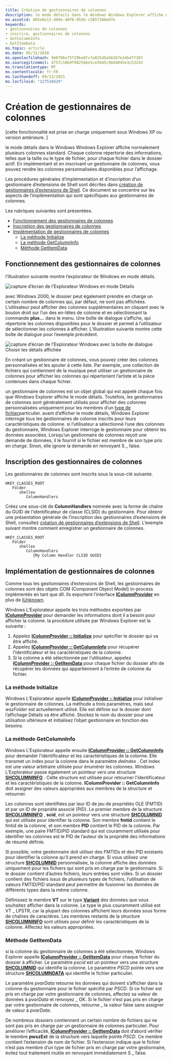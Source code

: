 ```yaml
---
title: Création de gestionnaires de colonnes
description: le mode détails dans le Windows Windows Explorer affiche normalement plusieurs colonnes standard.
ms.assetid: 805e0e13-d09e-40f8-955b-c585f388e07e
keywords:
- gestionnaires de colonnes
- inscrire, gestionnaires de colonnes
- GetColumnInfo
- GetItemData
ms.topic: article
ms.date: 05/31/2018
ms.openlocfilehash: 940796e75f29ba0fcfa025d9a56267e14bdff38f
ms.sourcegitcommit: d75fc10b9f0825bbe5ce5045c90d4045e3c53243
ms.translationtype: MT
ms.contentlocale: fr-FR
ms.lasthandoff: 09/13/2021
ms.locfileid: "127518429"
---
```

# <a name="creating-column-handlers"></a>Création de gestionnaires de colonnes

\[cette fonctionnalité est prise en charge uniquement sous Windows XP ou version antérieure. \]

le mode détails dans le Windows Windows Explorer affiche normalement plusieurs colonnes standard. Chaque colonne répertorie des informations, telles que la taille ou le type de fichier, pour chaque fichier dans le dossier actif. En implémentant et en inscrivant un gestionnaire de colonnes, vous pouvez rendre les colonnes personnalisées disponibles pour l’affichage.

Les procédures générales d’implémentation et d’inscription d’un gestionnaire d’extensions de Shell sont décrites dans [création de gestionnaires d’extensions de Shell](/windows/desktop/shell/handlers). Ce document se concentre sur les aspects de l’implémentation qui sont spécifiques aux gestionnaires de colonnes.

Les rubriques suivantes sont présentées.

-   [Fonctionnement des gestionnaires de colonnes](#how-column-handlers-work)
-   [Inscription des gestionnaires de colonnes](#registering-column-handlers)
-   [Implémentation de gestionnaires de colonnes](#implementing-column-handlers)
    -   [La méthode Initialize](#the-initialize-method)
    -   [La méthode GetColumnInfo](#the-getcolumninfo-method)
    -   [Méthode GetItemData](#the-getitemdata-method)

## <a name="how-column-handlers-work"></a>Fonctionnement des gestionnaires de colonnes

l’illustration suivante montre l’explorateur de Windows en mode détails.

![capture d’écran de l’Explorateur Windows en mode Détails](images/columnproviderhandler1.jpg)

avec Windows 2000, le dossier peut également prendre en charge un certain nombre de colonnes qui, par défaut, ne sont pas affichées. L’utilisateur peut afficher des colonnes supplémentaires en cliquant avec le bouton droit sur l’un des en-têtes de colonne et en sélectionnant la commande **plus...** dans le menu. Une boîte de dialogue s’affiche, qui répertorie les colonnes disponibles pour le dossier et permet à l’utilisateur de sélectionner les colonnes à afficher. L’illustration suivante montre cette boîte de dialogue pour l’exemple précédent.

![capture d’écran de l’Explorateur Windows avec la boîte de dialogue Choisir les détails affichée](images/columnproviderhandler2.jpg)

En créant un gestionnaire de colonnes, vous pouvez créer des colonnes personnalisées et les ajouter à cette liste. Par exemple, une collection de fichiers qui contiennent de la musique peut utiliser un gestionnaire de colonnes pour afficher les colonnes qui répertorient l’artiste et la pièce contenues dans chaque fichier.

un gestionnaire de colonnes est un objet global qui est appelé chaque fois que Windows Explorer affiche le mode détails. Toutefois, les gestionnaires de colonnes sont généralement utilisés pour afficher des colonnes personnalisées uniquement pour les membres d’un [type de fichier](/windows/desktop/shell/fa-file-types)particulier. avant d’afficher le mode détails, Windows Explorer interroge tous les gestionnaires de colonne inscrits pour leurs caractéristiques de colonne. si l’utilisateur a sélectionné l’une des colonnes du gestionnaire, Windows Explorer interroge le gestionnaire pour obtenir les données associées. Lorsqu’un gestionnaire de colonnes reçoit une demande de données, il le fournit si le fichier est membre de son type pris en charge. Sinon, elle ignore la demande en renvoyant S \_ false.

## <a name="registering-column-handlers"></a>Inscription des gestionnaires de colonnes

Les gestionnaires de colonnes sont inscrits sous la sous-clé suivante.

```
HKEY_CLASSES_ROOT
   Folder
      shellex
         ColumnHandlers
```

Créez une sous-clé de **ColumnHandlers** nommée avec la forme de chaîne du GUID de l’identificateur de classe (CLSID) du gestionnaire. Pour obtenir une présentation générale de l’inscription des gestionnaires d’extensions de Shell, consultez [création de gestionnaires d’extensions de Shell](/windows/desktop/shell/handlers). L’exemple suivant montre comment enregistrer un gestionnaire de colonnes.

```
HKEY_CLASSES_ROOT
   Folder
      shellex
         ColumnHandlers
            {My Column Handler CLSID GUID}
```

## <a name="implementing-column-handlers"></a>Implémentation de gestionnaires de colonnes

Comme tous les gestionnaires d’extensions de Shell, les gestionnaires de colonnes sont des objets COM (Component Object Model) in-process implémentés en tant que dll. Ils exportent l’interface [**IColumnProvider**](/windows/desktop/api/shlobj/nn-shlobj-icolumnprovider) en plus de [IUnknown](/windows/win32/api/unknwn/nn-unknwn-iunknown).

Windows L’Explorateur appelle les trois méthodes exportées par [**IColumnProvider**](/windows/desktop/api/shlobj/nn-shlobj-icolumnprovider) pour demander les informations dont il a besoin pour afficher la colonne. la procédure utilisée par Windows Explorer est la suivante :

1.  Appelez [**IColumnProvider :: Initialize**](/windows/desktop/api/shlobj/nf-shlobj-icolumnprovider-initialize) pour spécifier le dossier qui va être affiché.
2.  Appelez [**IColumnProvider :: GetColumnInfo**](/windows/desktop/api/shlobj/nf-shlobj-icolumnprovider-getcolumninfo) pour récupérer l’identificateur et les caractéristiques de la colonne.
3.  Si la colonne a été sélectionnée par l’utilisateur, appelez [**IColumnProvider :: GetItemData**](/windows/desktop/api/shlobj/nf-shlobj-icolumnprovider-getitemdata) pour chaque fichier du dossier afin de récupérer les données qui appartiennent à l’entrée de colonne du fichier.

### <a name="the-initialize-method"></a>La méthode Initialize

Windows L’Explorateur appelle [**IColumnProvider :: Initialize**](/windows/desktop/api/shlobj/nf-shlobj-icolumnprovider-initialize) pour initialiser le gestionnaire de colonnes. La méthode a trois paramètres, mais seul *wszFolder* est actuellement utilisé. Elle est définie sur le dossier dont l’affichage Détails va être affiché. Stockez le nom du dossier pour une utilisation ultérieure et initialisez l’objet gestionnaire en fonction des besoins.

### <a name="the-getcolumninfo-method"></a>La méthode GetColumnInfo

Windows L’Explorateur appelle ensuite [**IColumnProvider :: GetColumnInfo**](/windows/desktop/api/shlobj/nf-shlobj-icolumnprovider-getcolumninfo) pour demander l’identificateur et les caractéristiques de la colonne. Elle transmet un index pour la colonne dans le paramètre *dwIndex* . Cet index est une valeur arbitraire utilisée pour énumérer les colonnes. Windows L’Explorateur passe également un pointeur vers une structure [**SHCOLUMNINFO**](/windows/desktop/api/shlobj/ns-shlobj-shcolumninfo) . Cette structure est utilisée pour retourner l’identificateur et les caractéristiques de la colonne. **IColumnProvider :: GetColumnInfo** doit assigner des valeurs appropriées aux membres de la structure et retourner.

Les colonnes sont identifiées par leur ID de jeu de propriétés OLE (FMTID) et par un ID de propriété associé (PID). Le premier membre de la structure [**SHCOLUMNINFO**](/windows/desktop/api/shlobj/ns-shlobj-shcolumninfo) , **scid**, est un pointeur vers une structure [**SHCOLUMNID**](/windows/desktop/shell/objects) qui est utilisée pour identifier la colonne. Son membre **fmtid** contient le fmtid de la colonne, et son membre **PID** contient le PID de la colonne. Par exemple, une paire FMTID/PID standard qui est couramment utilisée pour identifier les colonnes est le PID de l’auteur de la propriété des informations de résumé définie.

Si possible, votre gestionnaire doit utiliser des FMTIDs et des PID existants pour identifier la colonne qu’il prend en charge. Si vous utilisez une structure [**SHCOLUMNID**](/windows/desktop/shell/objects) personnalisée, la colonne affiche des données uniquement pour les fichiers qui sont pris en charge par le gestionnaire. Si le dossier contient d’autres fichiers, leurs entrées sont vides. Si un dossier contient des fichiers issus de plusieurs types de fichiers, l’utilisation de valeurs FMTID/PID standard peut permettre de fusionner les données de différents types dans la même colonne.

Définissez le membre **VT** sur le type [**Variant**](/windows/win32/api/oaidl/ns-oaidl-variant) des données que vous souhaitez afficher dans la colonne. Le type le plus couramment utilisé est VT \_ LPSTR, car la plupart des colonnes affichent leurs données sous forme de chaînes de caractères. Les membres restants de la structure [**SHCOLUMNINFO**](/windows/desktop/api/shlobj/ns-shlobj-shcolumninfo) sont utilisés pour définir les caractéristiques de la colonne. Affectez les valeurs appropriées.

### <a name="the-getitemdata-method"></a>Méthode GetItemData

si la colonne du gestionnaire de colonnes a été sélectionnée, Windows Explorer appelle [**IColumnProvider :: GetItemData**](/windows/desktop/api/shlobj/nf-shlobj-icolumnprovider-getitemdata) pour chaque fichier du dossier à afficher. Le paramètre *pscid* est un pointeur vers une structure [**SHCOLUMNID**](/windows/desktop/shell/objects) qui identifie la colonne. Le paramètre *PSCD* pointe vers une structure [**SHCOLUMNDATA**](/windows/desktop/api/shlobj/ns-shlobj-shcolumndata) qui identifie le fichier particulier.

Le paramètre *pvarData* retourne les données qui doivent s’afficher dans la colonne du gestionnaire pour le fichier spécifié par *PSCD*. Si ce fichier est pris en charge par votre gestionnaire de colonnes, affectez sa valeur de données à *pvarData* et renvoyez \_ OK. Si le fichier n’est pas pris en charge par votre gestionnaire de colonnes, retourne \_ la valeur false sans assigner de valeur à *pvarData*.

De nombreux dossiers contiennent un certain nombre de fichiers qui ne sont pas pris en charge par un gestionnaire de colonnes particulier. Pour améliorer l’efficacité, [**IColumnProvider :: GetItemData**](/windows/desktop/api/shlobj/nf-shlobj-icolumnprovider-getitemdata) doit d’abord vérifier le membre **pwszExt** de la structure vers laquelle pointe *PSCD*. Ce membre contient l’extension de nom de fichier. Si l’extension indique que le fichier n’est pas membre d’un type de fichier pris en charge par votre gestionnaire, évitez tout traitement inutile en renvoyant immédiatement S \_ false.

 

 